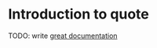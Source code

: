 # Introduction to quote

TODO: write [great documentation](http://jacobian.org/writing/what-to-write/)
